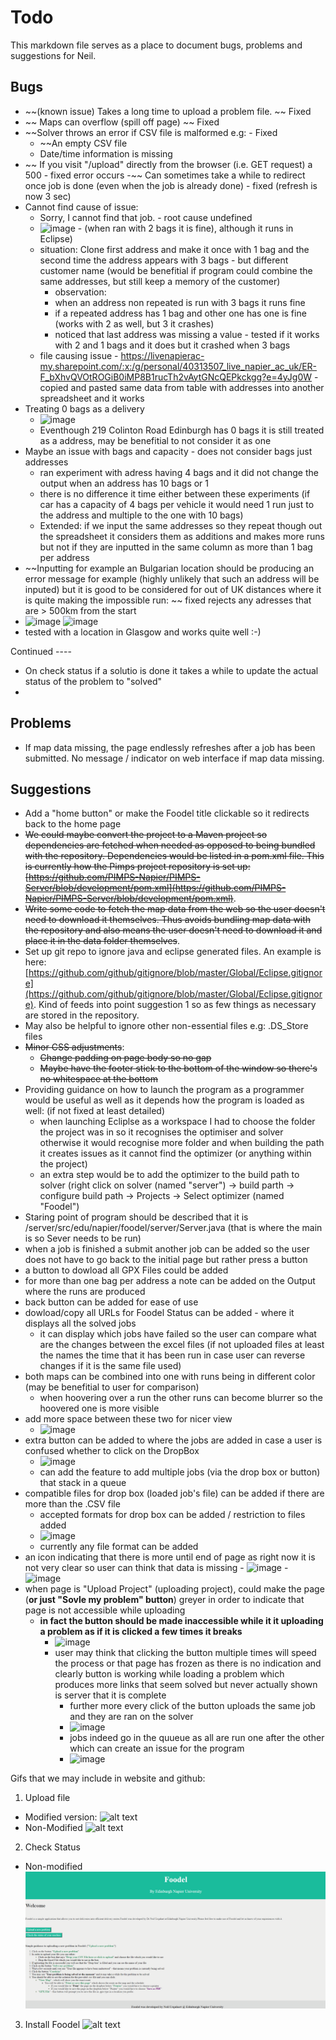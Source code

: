 # Todo 

This markdown file serves as a place to document bugs, problems and suggestions
for Neil. 

## Bugs
- ~~(known issue) Takes a long time to upload a problem file.  ~~ Fixed
- ~~ Maps can overflow (spill off page) ~~ Fixed
- ~~Solver throws an error if CSV file is malformed e.g:  - Fixed
  - ~~An empty CSV file 
  - Date/time information is missing 
- ~~ If you visit "/upload" directly from the browser (i.e. GET request) a 500 - fixed
  error occurs
-~~  Can sometimes take a while to redirect once job is done (even when the job is
  already done) - fixed (refresh is now 3 sec)
- Cannot find cause of issue:
  - Sorry, I cannot find that job. - root cause undefined
  - ![image](https://user-images.githubusercontent.com/15977217/121962214-59147700-cd60-11eb-84aa-c417bdd608a1.png) - (when ran with 2 bags it is fine), although it runs in Eclipse)
  - situation: Clone first address and make it once with 1 bag and the second time the address appears with 3 bags - but different customer name (would be benefitial if program could combine the same addresses, but still keep a memory of the customer)
      * observation: 
      * when an address non repeated is run with 3 bags it runs fine
      * if a repeated address has 1 bag and other one has one is fine (works with 2 as well, but 3 it crashes)
      * noticed that last address was missing a value - tested if it works with 2 and 1 bags and it does but it crashed when 3 bags 
  - file causing issue - https://livenapierac-my.sharepoint.com/:x:/g/personal/40313507_live_napier_ac_uk/ER-F_bXhvQVOtROGiB0iMP8B1rucTh2vAytGNcQEPkckgg?e=4yJg0W - copied and pasted same data from table with addresses into another spreadsheet and it works
- Treating 0 bags as a delivery
  - ![image](https://user-images.githubusercontent.com/15977217/121968874-04c2c480-cd6b-11eb-9ccb-7176e0cdd3a7.png)
  - Eventhough 219 Colinton Road Edinburgh has 0 bags it is still treated as a address, may be benefitial to not consider it as one 
- Maybe an issue with bags and capacity - does not consider bags just addresses 
  - ran experiment with adress having 4 bags and it did not change the output when an address has 10 bags or 1 
  - there is no difference it time either between these experiments (if car has a capacity of 4 bags per vehicle it would need 1 run just to the address and multiple to the one with 10 bags)
  - Extended: if we input the same addresses so they repeat though out the spreadsheet it considers them as additions and makes more runs but not if they are inputted in the same column as more than 1 bag per address
- ~~Inputting for example an Bulgarian location should be producing an error message for example (highly unlikely that such an address will be inputed) but it is good to be considered for out of UK distances where it is quite making the impossible run: ~~ fixed rejects any adresses that are > 500km from the start
 - ![image](https://user-images.githubusercontent.com/15977217/121967579-8cf39a80-cd68-11eb-945b-c1651ebc3fd4.png) ![image](https://user-images.githubusercontent.com/15977217/121967624-9d0b7a00-cd68-11eb-8005-2071f2e81748.png)
 - tested with a location in Glasgow and works quite well :-)
 
 
 Continued ----
 - On check status if a solutio is done it takes a while to update the actual status of the problem to "solved"
 - 
## Problems
- If map data missing, the page endlessly refreshes after a job has been
  submitted. No message / indicator on web interface if map data missing.


## Suggestions
- Add a "home button" or make the Foodel title clickable so it redirects back to the home page
- ~~We could maybe convert the project to a Maven project so dependencies are
  fetched when needed as opposed to being bundled with the repository.
  Dependencies would be listed in a pom.xml file. This is currently how the
  Pimps project repository is set up:
  [https://github.com/PIMPS-Napier/PIMPS-Server/blob/development/pom.xml](https://github.com/PIMPS-Napier/PIMPS-Server/blob/development/pom.xml)~~.
- ~~Write some code to fetch the map data from the web so the user doesn't need to
  download it themselves. Thus avoids bundling map data with the repository and
  also means the user doesn't need to download it and place it in the data
  folder themselves~~.
- Set up git repo to ignore java and eclipse generated files. An example is
  here:
  [https://github.com/github/gitignore/blob/master/Global/Eclipse.gitignore](https://github.com/github/gitignore/blob/master/Global/Eclipse.gitignore).
  Kind of feeds into point suggestion 1 so as few things as necessary are stored
  in the repository.
- May also be helpful to ignore other non-essential files e.g: .DS_Store files
- ~~Minor CSS adjustments~~:
  - ~~Change padding on page body so no gap~~
  - ~~Maybe have the footer stick to the bottom of the window so there's no whitespace at the bottom~~
- Providing guidance on how to launch the program as a programmer would be useful as well as it depends how the program is loaded as well: (if not fixed at least detailed)
   - when launching Ecliplse as a workspace I had to choose the folder the project was in so it recognises the optimiser and solver otherwise it would recognise more folder and when building the path it creates issues as it cannot find the optimizer (or anything within the project)
   - an extra step would be to add the optimizer to the build path to solver (right click on solver (named "server") -> build parth -> configure build path -> Projects -> Select optimizer (named "Foodel")
- Staring point of program should be described that it is /server/src/edu/napier/foodel/server/Server.java (that is where the main is so Sever needs to be run) 
- when a job is finished a submit another job can be added so the user does not have to go back to the initial page but rather press a button 
- a button to dowload all GPX Files could be added 
- for more than one bag per address a note can be added on the Output where the runs are produced 
- back button can be added for ease of use 
- dowload/copy all URLs for Foodel Status can be added - where it displays all the solved jobs 
  - it can display which jobs have failed so the user can compare what are the changes between the excel files (if not uploaded files at least the names the time that it has been run in case user can reverse changes if it is the same file used)  
- both maps can be combined into one with runs being in different color (may be benefitial to user for comparison) 
  - when hoovering over a run the other runs can become blurrer so the hoovered one is more visible
- add more space between these two for nicer view
  - ![image](https://user-images.githubusercontent.com/15977217/121970739-1b6b1a80-cd6f-11eb-81a0-f24eabbe2be4.png)
- extra button can be added to where the jobs are added in case a user is confused whether to click on the DropBox
  -  ![image](https://user-images.githubusercontent.com/15977217/121970883-6a18b480-cd6f-11eb-922c-9246a52afe30.png)
  - can add the feature to add multiple jobs (via the drop box or button) that stack in a queue
- compatible files for drop box (loaded job's file) can be added if there are more than the .CSV file
  - accepted formats for drop box can be added / restriction to files added 
  - ![image](https://user-images.githubusercontent.com/15977217/121971108-e4493900-cd6f-11eb-8fb1-33da4985dbde.png)
  - currently any file format can be added
- an icon indicating that there is more until end of page as right now it is not very clear so user can think that data is missing 
       - ![image](https://user-images.githubusercontent.com/15977217/121971357-75b8ab00-cd70-11eb-8996-bb164ffe10d6.png)
       - ![image](https://user-images.githubusercontent.com/15977217/121971369-7cdfb900-cd70-11eb-907c-b448220b2004.png)
- when page is "Upload Project" (uploading project), could make the page (**or just "Sovle my problem" button**) greyer in order to indicate that page is not accessible while uploading  
  - **in fact the button should be made inaccessible while it it uploading a problem as if it is clicked a few times it breaks** 
    - ![image](https://user-images.githubusercontent.com/15977217/121971754-62f2a600-cd71-11eb-91ef-3021c0d7143f.png)
    - user may think that clicking the button multiple times will speed the process or that page has frozen as there is no indication and clearly button is working while loading a problem which produces more links that seem solved but never actually shown is server that it is complete
      - further more every click of the button uploads the same job and they are ran on the solver 
      - ![image](https://user-images.githubusercontent.com/15977217/121972005-fb892600-cd71-11eb-8833-5e8b0172055f.png)
      - jobs indeed go in the quueue as all are run one after the other which can create an issue for the program 
      - ![image](https://user-images.githubusercontent.com/15977217/121972044-13f94080-cd72-11eb-9b90-afec4357f6d2.png)



Gifs that we may include in website and github: 
1. Upload file
- Modified version:
![alt text](https://github.com/NeilUrquhart/foodel/blob/main/docs/FoodelExampleModified.gif)
- Non-Modified
![alt text](https://github.com/NeilUrquhart/foodel/blob/main/docs/FoodelExample.gif)
2. Check Status
- Non-modified
![alt text](https://github.com/NeilUrquhart/foodel/blob/main/docs/FoodelCheckStatus.gif)
3. Install Foodel
![alt text](https://github.com/NeilUrquhart/foodel/blob/guide/docs/FoodelInstallationGuide.gif)
